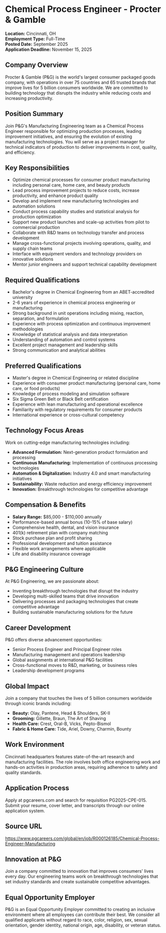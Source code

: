 # Chemical Process Engineer - Procter & Gamble
**Location:** Cincinnati, OH  
**Employment Type:** Full-Time  
**Posted Date:** September 2025  
**Application Deadline:** November 15, 2025  

## Company Overview
Procter & Gamble (P&G) is the world's largest consumer packaged goods company, with operations in over 75 countries and 65 trusted brands that improve lives for 5 billion consumers worldwide. We are committed to building technology that disrupts the industry while reducing costs and increasing productivity.

## Position Summary
Join P&G's Manufacturing Engineering team as a Chemical Process Engineer responsible for optimizing production processes, leading improvement initiatives, and ensuring the evolution of existing manufacturing technologies. You will serve as a project manager for technical indicators of production to deliver improvements in cost, quality, and efficiency.

## Key Responsibilities
- Optimize chemical processes for consumer product manufacturing including personal care, home care, and beauty products
- Lead process improvement projects to reduce costs, increase productivity, and enhance product quality
- Develop and implement new manufacturing technologies and automation solutions
- Conduct process capability studies and statistical analysis for production optimization
- Support new product launches and scale-up activities from pilot to commercial production
- Collaborate with R&D teams on technology transfer and process development
- Manage cross-functional projects involving operations, quality, and supply chain teams
- Interface with equipment vendors and technology providers on innovative solutions
- Mentor junior engineers and support technical capability development

## Required Qualifications
- Bachelor's degree in Chemical Engineering from an ABET-accredited university
- 2-6 years of experience in chemical process engineering or manufacturing
- Strong background in unit operations including mixing, reaction, separation, and formulation
- Experience with process optimization and continuous improvement methodologies
- Knowledge of statistical analysis and data interpretation
- Understanding of automation and control systems
- Excellent project management and leadership skills
- Strong communication and analytical abilities

## Preferred Qualifications
- Master's degree in Chemical Engineering or related discipline
- Experience with consumer product manufacturing (personal care, home care, or food products)
- Knowledge of process modeling and simulation software
- Six Sigma Green Belt or Black Belt certification
- Experience with lean manufacturing and operational excellence
- Familiarity with regulatory requirements for consumer products
- International experience or cross-cultural competency

## Technology Focus Areas
Work on cutting-edge manufacturing technologies including:
- **Advanced Formulation:** Next-generation product formulation and processing
- **Continuous Manufacturing:** Implementation of continuous processing technologies
- **Automation & Digitalization:** Industry 4.0 and smart manufacturing initiatives
- **Sustainability:** Waste reduction and energy efficiency improvement
- **Innovation:** Breakthrough technologies for competitive advantage

## Compensation & Benefits
- **Salary Range:** $85,000 - $110,000 annually
- Performance-based annual bonus (10-15% of base salary)
- Comprehensive health, dental, and vision insurance
- 401(k) retirement plan with company matching
- Stock purchase plan and profit sharing
- Professional development and tuition assistance
- Flexible work arrangements where applicable
- Life and disability insurance coverage

## P&G Engineering Culture
At P&G Engineering, we are passionate about:
- Inventing breakthrough technologies that disrupt the industry
- Developing multi-skilled teams that drive innovation
- Delivering processes and packaging technologies that create competitive advantage
- Building sustainable manufacturing solutions for the future

## Career Development
P&G offers diverse advancement opportunities:
- Senior Process Engineer and Principal Engineer roles
- Manufacturing management and operations leadership
- Global assignments at international P&G facilities
- Cross-functional moves to R&D, marketing, or business roles
- Leadership development programs

## Global Impact
Join a company that touches the lives of 5 billion consumers worldwide through iconic brands including:
- **Beauty:** Olay, Pantene, Head & Shoulders, SK-II
- **Grooming:** Gillette, Braun, The Art of Shaving
- **Health Care:** Crest, Oral-B, Vicks, Pepto-Bismol
- **Fabric & Home Care:** Tide, Ariel, Downy, Charmin, Bounty

## Work Environment
Cincinnati headquarters features state-of-the-art research and manufacturing facilities. The role involves both office engineering work and hands-on activities in production areas, requiring adherence to safety and quality standards.

## Application Process
Apply at pgcareers.com and search for requisition PG2025-CPE-015. Submit your resume, cover letter, and transcripts through our online application system.

## Source URL
https://www.pgcareers.com/global/en/job/R000126185/Chemical-Process-Engineer-Manufacturing

## Innovation at P&G
Join a company committed to innovation that improves consumers' lives every day. Our engineering teams work on breakthrough technologies that set industry standards and create sustainable competitive advantages.

## Equal Opportunity Employer
P&G is an Equal Opportunity Employer committed to creating an inclusive environment where all employees can contribute their best. We consider all qualified applicants without regard to race, color, religion, sex, sexual orientation, gender identity, national origin, age, disability, or veteran status.